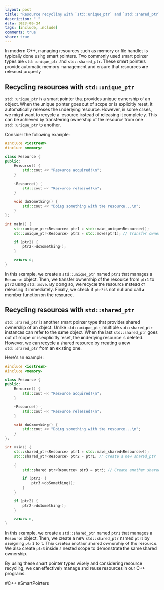 ```yaml
---
layout: post
title: "Resource recycling with `std::unique_ptr` and `std::shared_ptr`"
description: " "
date: 2023-09-24
tags: [include, include]
comments: true
share: true
---
```


In modern C++, managing resources such as memory or file handles is typically done using smart pointers. Two commonly used smart pointer types are `std::unique_ptr` and `std::shared_ptr`. These smart pointers provide automatic memory management and ensure that resources are released properly.

## Recycling resources with `std::unique_ptr`

`std::unique_ptr` is a smart pointer that provides unique ownership of an object. When the unique pointer goes out of scope or is explicitly reset, it automatically releases the underlying resource. However, in some cases, we might want to recycle a resource instead of releasing it completely. This can be achieved by transferring ownership of the resource from one `std::unique_ptr` to another.

Consider the following example:

```cpp
#include <iostream>
#include <memory>

class Resource {
public:
    Resource() {
        std::cout << "Resource acquired!\n";
    }

    ~Resource() {
        std::cout << "Resource released!\n";
    }

    void doSomething() {
        std::cout << "Doing something with the resource...\n";
    }
};

int main() {
    std::unique_ptr<Resource> ptr1 = std::make_unique<Resource>();
    std::unique_ptr<Resource> ptr2 = std::move(ptr1); // Transfer ownership

    if (ptr2) {
        ptr2->doSomething();
    }

    return 0;
}
```

In this example, we create a `std::unique_ptr` named `ptr1` that manages a `Resource` object. Then, we transfer ownership of the resource from `ptr1` to `ptr2` using `std::move`. By doing so, we recycle the resource instead of releasing it immediately. Finally, we check if `ptr2` is not null and call a member function on the resource.

## Recycling resources with `std::shared_ptr`

`std::shared_ptr` is another smart pointer type that provides shared ownership of an object. Unlike `std::unique_ptr`, multiple `std::shared_ptr` instances can refer to the same object. When the last `std::shared_ptr` goes out of scope or is explicitly reset, the underlying resource is deleted. However, we can recycle a shared resource by creating a new `std::shared_ptr` from an existing one.

Here's an example:

```cpp
#include <iostream>
#include <memory>

class Resource {
public:
    Resource() {
        std::cout << "Resource acquired!\n";
    }

    ~Resource() {
        std::cout << "Resource released!\n";
    }

    void doSomething() {
        std::cout << "Doing something with the resource...\n";
    }
};

int main() {
    std::shared_ptr<Resource> ptr1 = std::make_shared<Resource>();
    std::shared_ptr<Resource> ptr2 = ptr1; // Create a new shared_ptr

    {
        std::shared_ptr<Resource> ptr3 = ptr2; // Create another shared_ptr

        if (ptr3) {
            ptr3->doSomething();
        }
    }

    if (ptr2) {
        ptr2->doSomething();
    }

    return 0;
}
```

In this example, we create a `std::shared_ptr` named `ptr1` that manages a `Resource` object. Then, we create a new `std::shared_ptr` named `ptr2` by assigning `ptr1` to it. This creates another shared ownership of the resource. We also create `ptr3` inside a nested scope to demonstrate the same shared ownership.

By using these smart pointer types wisely and considering resource recycling, we can effectively manage and reuse resources in our C++ programs.

#C++ #SmartPointers